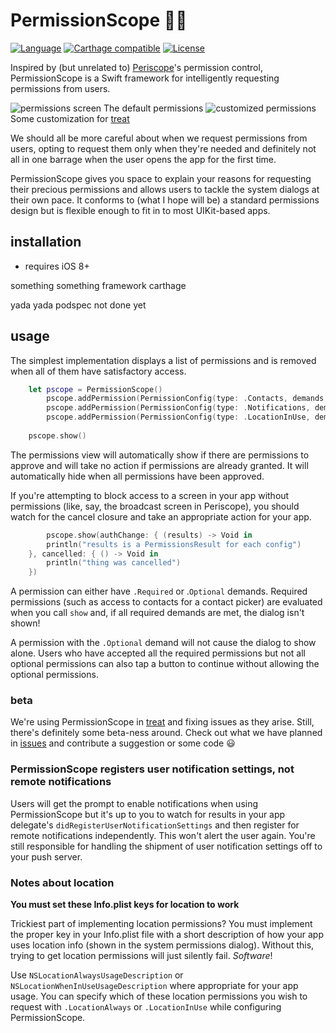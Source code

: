 # PermissionScope 🔐🔭

[![Language](http://img.shields.io/badge/language-swift-brightgreen.svg?style=flat
)](https://developer.apple.com/swift)
[![Carthage compatible](https://img.shields.io/badge/Carthage-compatible-4BC51D.svg?style=flat)](https://github.com/Carthage/Carthage)
[![License](http://img.shields.io/badge/license-MIT-lightgrey.svg?style=flat
)](http://mit-license.org)

Inspired by (but unrelated to) [Periscope](https://www.periscope.tv)'s permission control, PermissionScope is a Swift framework for intelligently requesting permissions from users.

![permissions screen](https://raw.githubusercontent.com/nickoneill/PermissionScope/master/permissions.png)
The default permissions
![customized permissions](https://raw.githubusercontent.com/nickoneill/PermissionScope/master/permissions-treat.png)
Some customization for [treat](https://gettre.at)

We should all be more careful about when we request permissions from users, opting to request them only when they're needed and definitely not all in one barrage when the user opens the app for the first time.

PermissionScope gives you space to explain your reasons for requesting their precious permissions and allows users to tackle the system dialogs at their own pace. It conforms to (what I hope will be) a standard permissions design but is flexible enough to fit in to most UIKit-based apps.

## installation

*  requires iOS 8+

something something framework carthage

yada yada podspec not done yet

## usage

The simplest implementation displays a list of permissions and is removed when all of them have satisfactory access.

```swift
    let pscope = PermissionScope()
        pscope.addPermission(PermissionConfig(type: .Contacts, demands: .Required, message: "We use this to steal\r\nyour friends"))
   	    pscope.addPermission(PermissionConfig(type: .Notifications, demands: .Optional, message: "We use this to send you\r\nspam and love notes"))
        pscope.addPermission(PermissionConfig(type: .LocationInUse, demands: .Required, message: "We use this to track\r\nwhere you live"))
    
    pscope.show()
```

The permissions view will automatically show if there are permissions to approve and will take no action if permissions are already granted. It will automatically hide when all permissions have been approved.

If you're attempting to block access to a screen in your app without permissions (like, say, the broadcast screen in Periscope), you should watch for the cancel closure and take an appropriate action for your app.

```swift
		pscope.show(authChange: { (results) -> Void in
        println("results is a PermissionsResult for each config")
    }, cancelled: { () -> Void in
        println("thing was cancelled")
    })
```

A permission can either have `.Required` or .`Optional` demands. Required permissions (such as access to contacts for a contact picker) are evaluated when you call `show` and, if all required demands are met, the dialog isn't shown!

A permission with the `.Optional` demand will not cause the dialog to show alone. Users who have accepted all the required permissions but not all optional permissions can also tap a button to continue without allowing the optional permissions.

### beta
We're using PermissionScope in [treat](https://gettre.at) and fixing issues as they arise. Still, there's definitely some beta-ness around. Check out what we have planned in [issues](http://github.com/nickoneill/PermissionScope/issues) and contribute a suggestion or some code 😃

### PermissionScope registers user notification settings, not remote notifications
Users will get the prompt to enable notifications when using PermissionScope but it's up to you to watch for results in your app delegate's `didRegisterUserNotificationSettings` and then register for remote notifications independently. This won't alert the user again. You're still responsible for handling the shipment of user notification settings off to your push server.

### Notes about location
**You must set these Info.plist keys for location to work**

Trickiest part of implementing location permissions? You must implement the proper key in your Info.plist file with a short description of how your app uses location info (shown in the system permissions dialog). Without this, trying to get location  permissions will just silently fail. *Software*!

Use `NSLocationAlwaysUsageDescription` or `NSLocationWhenInUseUsageDescription` where appropriate for your app usage. You can specify which of these location permissions you wish to request with `.LocationAlways` or `.LocationInUse` while configuring PermissionScope.